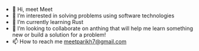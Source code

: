 - 👋 Hi, meet Meet
- 👀 I’m interested in solving problems using software technologies
- 🌱 I’m currently learning Rust
- 💞️ I’m looking to collaborate on anthing that will help me learn something new or build a solution for a problem!
- 📫 How to reach me meetparikh7@gmail.com

<!---
meetparikh7/meetparikh7 is a ✨ special ✨ repository because its `README.md` (this file) appears on your GitHub profile.
You can click the Preview link to take a look at your changes.
--->

